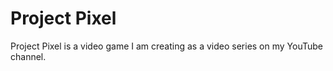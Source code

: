 # Project Pixel
Project Pixel is a video game I am creating as a video series on my YouTube channel.
